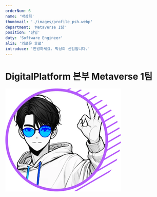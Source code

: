 ```yaml
---
orderNum: 6
name: '박상희'
thumbnail: './images/profile_psh.webp'
department: 'Metaverse 1팀'
position: '선임'
duty: 'Software Engineer'
alia: '외로운 솔로'
introduce: '안녕하세요. 박상희 선임입니다.'
---
```


# DigitalPlatform 본부 Metaverse 1팀

![Git Commit Message Example](images/profile_psh.webp)
